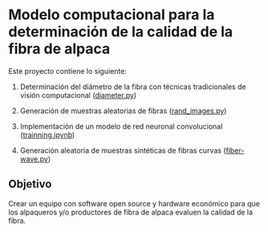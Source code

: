 # Modelo computacional para la determinación de la calidad de la fibra de alpaca

Este proyecto contiene lo siguiente:

1. Determinación del diámetro de la fibra con técnicas tradicionales de visión computacional ([diameter.py](/diametro.ipynb))

2. Generación de muestras aleatorias de fibras ([rand_images.py](/rand_images.py))

3. Implementación de un modelo de red neuronal convolucional ([trainning.ipynb](/trainning.ipynb))

4. Generación aleatoria de muestras sintéticas de fibras curvas ([fiber-wave.py](/fiber-wave.py))

## Objetivo

Crear un equipo con software open source y hardware económico para que los alpaqueros y/o productores de fibra de alpaca evaluen la calidad de la fibra.

